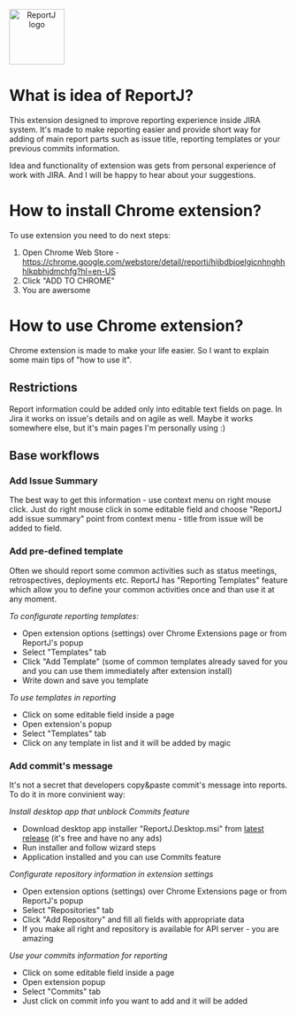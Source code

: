 <img src="https://github.com/mishani0x0ef/ReportJ/blob/master/ReportJ.Extension.Chrome/img/logo-lg.png" alt="ReportJ logo" height="100" style="text-align: center; display: block;">

# What is idea of ReportJ?

This extension designed to improve reporting experience inside JIRA system. It's made to make reporting easier and provide short way for adding of main report parts such as issue title, reporting templates or your previous commits information.

Idea and functionality of extension was gets from personal experience of work with JIRA. And I will be happy to hear about your suggestions.

# How to install Chrome extension?

To use extension you need to do next steps:

1. Open Chrome Web Store - https://chrome.google.com/webstore/detail/reportj/hijbdbjoelgicnhnghhhlkpbhjdmchfg?hl=en-US
2. Click "ADD TO CHROME"
3. You are awersome

# How to use Chrome extension?

Chrome extension is made to make your life easier. So I want to explain some main tips of "how to use it".

## Restrictions

Report information could be added only into editable text fields on page. In Jira it works on issue's details and on agile as well. Maybe it works somewhere else, but it's main pages I'm personally using :)

## Base workflows

### Add Issue Summary

The best way to get this information - use context menu on right mouse click.
Just do right mouse click in some editable field and choose "ReportJ add issue summary" point from context menu - title from issue will be added to field.

### Add pre-defined template

Often we should report some common activities such as status meetings, retrospectives, deployments etc. ReportJ has "Reporting Templates" feature which allow you to define your common activities once and than use it at any moment.

*To configurate reporting templates:*

* Open extension options (settings) over Chrome Extensions page or from ReportJ's popup
* Select "Templates" tab
* Click "Add Template" (some of common templates already saved for you and you can use them immediately after extension install)
* Write down and save you template

*To use templates in reporting*

* Click on some editable field inside a page
* Open extension's popup 
* Select "Templates" tab
* Click on any template in list and it will be added by magic

### Add commit's message

It's not a secret that developers copy&paste commit's message into reports. To do it in more convinient way:

*Install desktop app that unblock Commits feature*

* Download desktop app installer "ReportJ.Desktop.msi" from [latest release](https://github.com/mishani0x0ef/ReportJ/releases/latest) (it's free and have no any ads)
* Run installer and follow wizard steps
* Application installed and you can use Commits feature

*Configurate repository information in extension settings*

* Open extension options (settings) over Chrome Extensions page or from ReportJ's popup
* Select "Repositories" tab
* Click "Add Repository" and fill all fields with appropriate data
* If you make all right and repository is available for API server - you are amazing

*Use your commits information for reporting*

* Click on some editable field inside a page
* Open extension popup 
* Select "Commits" tab
* Just click on commit info you want to add and it will be added
